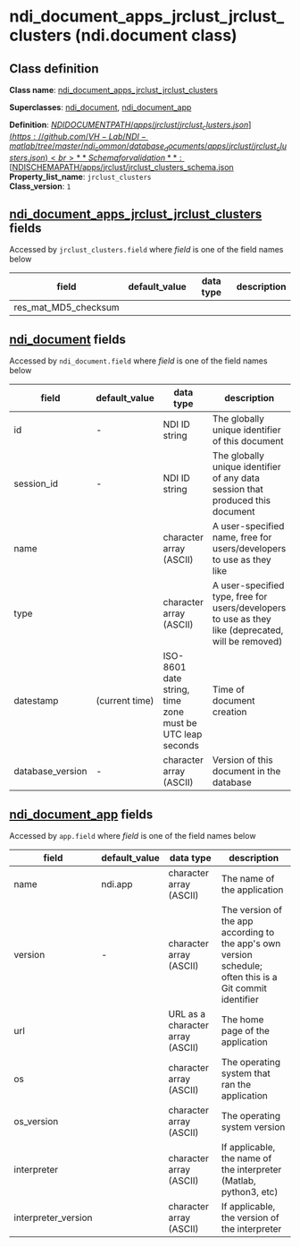 # ndi_document_apps_jrclust_jrclust_clusters (ndi.document class)

## Class definition

**Class name**: [ndi_document_apps_jrclust_jrclust_clusters](ndi_document_apps_jrclust_jrclust_clusters.md)

**Superclasses**: [ndi_document](../../ndi_document.md), [ndi_document_app](../../ndi_document_app.md)

**Definition**: [$NDIDOCUMENTPATH/apps/jrclust/jrclust_clusters.json](https://github.com/VH-Lab/NDI-matlab/tree/master/ndi_common/database_documents/apps/jrclust/jrclust_clusters.json)<br>
**Schema for validation**: [$NDISCHEMAPATH/apps/jrclust/jrclust_clusters_schema.json](https://github.com/VH-Lab/NDI-matlab/tree/master/ndi_common/schema_documents/apps/jrclust/jrclust_clusters_schema.json)<br>
**Property_list_name**: `jrclust_clusters`<br>
**Class_version**: `1`<br>


## [ndi_document_apps_jrclust_jrclust_clusters](ndi_document_apps_jrclust_jrclust_clusters.md) fields

Accessed by `jrclust_clusters.field` where *field* is one of the field names below

| field | default_value | data type | description |
| --- | --- | --- | --- |
| res_mat_MD5_checksum |  |  |  |


## [ndi_document](../../ndi_document.md) fields

Accessed by `ndi_document.field` where *field* is one of the field names below

| field | default_value | data type | description |
| --- | --- | --- | --- |
| id | - | NDI ID string | The globally unique identifier of this document |
| session_id | - | NDI ID string | The globally unique identifier of any data session that produced this document |
| name |  | character array (ASCII) | A user-specified name, free for users/developers to use as they like |
| type |  | character array (ASCII) | A user-specified type, free for users/developers to use as they like (deprecated, will be removed) |
| datestamp | (current time) | ISO-8601 date string, time zone must be UTC leap seconds | Time of document creation |
| database_version | - | character array (ASCII) | Version of this document in the database |


## [ndi_document_app](../../ndi_document_app.md) fields

Accessed by `app.field` where *field* is one of the field names below

| field | default_value | data type | description |
| --- | --- | --- | --- |
| name | ndi.app | character array (ASCII) | The name of the application |
| version | - | character array (ASCII) | The version of the app according to the app's own version schedule; often this is a Git commit identifier |
| url |  | URL as a character array (ASCII) | The home page of the application |
| os |  | character array (ASCII) | The operating system that ran the application |
| os_version |  | character array (ASCII) | The operating system version |
| interpreter |  | character array (ASCII) | If applicable, the name of the interpreter (Matlab, python3, etc) |
| interpreter_version |  | character array (ASCII) | If applicable, the version of the interpreter |


